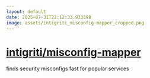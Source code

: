 ```yaml
---
layout: default
date: 2025-07-31T22:12:33.933398
image: assets/intigriti_misconfig-mapper_cropped.png
---
```


# [intigriti/misconfig-mapper](https://github.com/intigriti/misconfig-mapper)

finds security misconfigs fast for popular services
